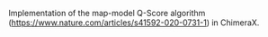 Implementation of the map-model Q-Score algorithm (https://www.nature.com/articles/s41592-020-0731-1) in ChimeraX.